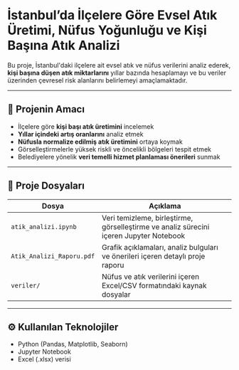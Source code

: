# İstanbul’da İlçelere Göre Evsel Atık Üretimi, Nüfus Yoğunluğu ve Kişi Başına Atık Analizi

Bu proje, İstanbul'daki ilçelere ait evsel atık ve nüfus verilerini analiz ederek, **kişi başına düşen atık miktarlarını** yıllar bazında hesaplamayı ve bu veriler üzerinden çevresel risk alanlarını belirlemeyi amaçlamaktadır.

---

## 🎯 Projenin Amacı

- İlçelere göre **kişi başı atık üretimini** incelemek  
- **Yıllar içindeki artış oranlarını** analiz etmek  
- **Nüfusla normalize edilmiş atık üretimini** ortaya koymak  
- Görselleştirmelerle yüksek riskli ve öncelikli bölgeleri tespit etmek  
- Belediyelere yönelik **veri temelli hizmet planlaması önerileri** sunmak

---

## 📁 Proje Dosyaları

| Dosya | Açıklama |
|-------|----------|
| `atik_analizi.ipynb` | Veri temizleme, birleştirme, görselleştirme ve analiz sürecini içeren Jupyter Notebook |
| `Atik_Analizi_Raporu.pdf` | Grafik açıklamaları, analiz bulguları ve önerileri içeren detaylı proje raporu |
| `veriler/` | Nüfus ve atık verilerini içeren Excel/CSV formatındaki kaynak dosyalar |

---

## ⚙️ Kullanılan Teknolojiler

- Python (Pandas, Matplotlib, Seaborn)
- Jupyter Notebook
- Excel (.xlsx) verisi
